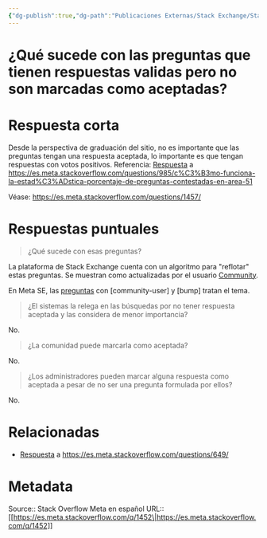 ```yaml
---
{"dg-publish":true,"dg-path":"Publicaciones Externas/Stack Exchange/Stack Overflow en español/Stack Overflow en español Meta/es.meta.stackoverflow.com-1452.md","permalink":"/publicaciones-externas/stack-exchange/stack-overflow-en-espanol/stack-overflow-en-espanol-meta/es-meta-stackoverflow-com-1452/","title":"¿Qué sucede con las preguntas que tienen respuestas validas pero no son marcadas como aceptadas?","hide":true,"noteIcon":"default","created":"2024-04-03T12:49:10.680-06:00","updated":"2024-04-05T16:43:59.369-06:00"}
---
```


# ¿Qué sucede con las preguntas que tienen respuestas validas pero no son marcadas como aceptadas?

# Respuesta corta
Desde la perspectiva de graduación del sitio, no es importante que las preguntas tengan una respuesta aceptada, lo importante es que tengan respuestas con votos positivos. Referencia: [Respuesta][1] a https://es.meta.stackoverflow.com/questions/985/c%C3%B3mo-funciona-la-estad%C3%ADstica-porcentaje-de-preguntas-contestadas-en-area-51

Véase: https://es.meta.stackoverflow.com/questions/1457/ <!-- propuesta-usemos-el-bot%C3%B3n-y-pesta%C3%B1a-sin-responder -->

# Respuestas puntuales
>¿Qué sucede con esas preguntas? 

La plataforma de Stack Exchange cuenta con un algoritmo para "reflotar" estas preguntas. Se muestran como actualizadas por el usuario [Community][2].

En Meta SE, las [preguntas][3] con [community-user] y [bump] tratan el tema.

>¿El sistemas la relega en las búsquedas por no tener respuesta aceptada y las considera de menor importancia? 

No.

>¿La comunidad puede marcarla como aceptada? 

No.

>¿Los administradores pueden marcar alguna respuesta como aceptada a pesar de no ser una pregunta formulada por ellos?

No.

# Relacionadas

- [Respuesta][4] a https://es.meta.stackoverflow.com/questions/649/ <!-- por-qué-no-se-implementa-un-proceso-para-aceptar-respuestas-de-preguntas-abando -->


  [1]: https://es.meta.stackoverflow.com/a/1279/65
  [2]: https://es.stackoverflow.com/users/-1/comunidad
  [3]: https://meta.stackexchange.com/questions/tagged/community-user+bump?sort=votes&pageSize=15
  [4]: https://es.meta.stackoverflow.com/a/650/65

# Metadata
Source:: Stack Overflow Meta en español
URL:: [[https://es.meta.stackoverflow.com/q/1452\|https://es.meta.stackoverflow.com/q/1452]]

